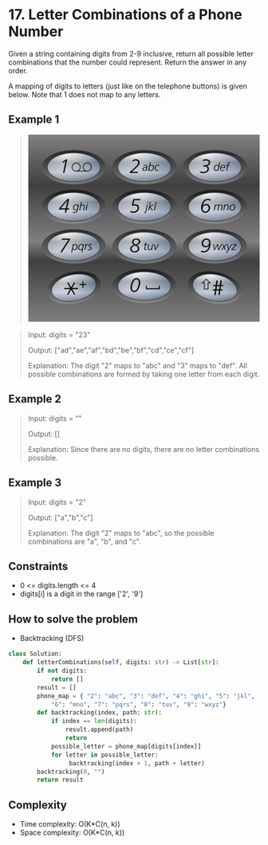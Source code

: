 # 17. Letter Combinations of a Phone Number

<Badge type="warning" text="Medium" /> [<Badge type="info" text="LeetCode" />](https://leetcode.com/problems/letter-combinations-of-a-phone-number/)

Given a string containing digits from 2-9 inclusive, return all possible letter combinations that the number could represent. Return the answer in any order.

A mapping of digits to letters (just like on the telephone buttons) is given below. Note that 1 does not map to any letters.

## Example 1
>![17. Letter Combinations of a Phone Number](../images/17.png)

> Input: digits = "23"
>
> Output: ["ad","ae","af","bd","be","bf","cd","ce","cf"]
>
> Explanation: The digit "2" maps to "abc" and "3" maps to "def". All possible combinations are formed by taking one letter from each digit.

## Example 2
> Input: digits = ""
>
> Output: []
>
> Explanation: Since there are no digits, there are no letter combinations possible.

## Example 3
> Input: digits = "2"
>
> Output: ["a","b","c"]
>
> Explanation: The digit "2" maps to "abc", so the possible combinations are "a", "b", and "c".

## Constraints
- 0 <= digits.length <= 4
- digits[i] is a digit in the range ['2', '9']


## How to solve the problem

- Backtracking (DFS)

```python
class Solution:
    def letterCombinations(self, digits: str) -> List[str]:
        if not digits:
            return []
        result = []
        phone_map = { "2": "abc", "3": "def", "4": "ghi", "5": "jkl",
            "6": "mno", "7": "pqrs", "8": "tuv", "9": "wxyz"}
        def backtracking(index, path: str):
            if index == len(digits):
                result.append(path)
                return
            possible_letter = phone_map[digits[index]]
            for letter in possible_letter:
                 backtracking(index + 1, path + letter)
        backtracking(0, "")
        return result
```

## Complexity
- Time complexity: O(K*C(n, k))
- Space complexity: O(K*C(n, k))